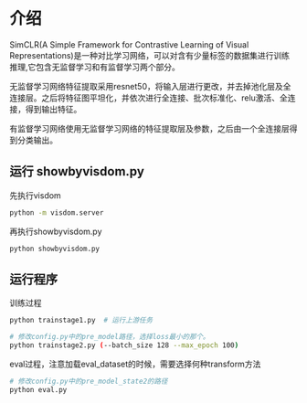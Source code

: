 # 介绍
SimCLR(A Simple Framework for Contrastive Learning of Visual Representations)是一种对比学习网络，可以对含有少量标签的数据集进行训练推理,它包含无监督学习和有监督学习两个部分。

无监督学习网络特征提取采用resnet50，将输入层进行更改，并去掉池化层及全连接层。之后将特征图平坦化，并依次进行全连接、批次标准化、relu激活、全连接，得到输出特征。

有监督学习网络使用无监督学习网络的特征提取层及参数，之后由一个全连接层得到分类输出。

## 运行 showbyvisdom.py
先执行visdom
```bash
python -m visdom.server
```

再执行showbyvisdom.py
```bash
python showbyvisdom.py
```

## 运行程序
训练过程
```bash
python trainstage1.py  # 运行上游任务

# 修改config.py中的pre_model路径，选择loss最小的那个。
python trainstage2.py (--batch_size 128 --max_epoch 100)
```

eval过程，注意加载eval_dataset的时候，需要选择何种transform方法
```bash
# 修改config.py中的pre_model_state2的路径
python eval.py
```
